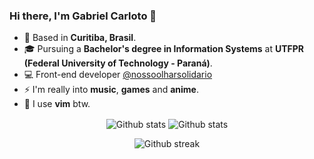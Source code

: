 ### Hi there, I'm Gabriel Carloto 👋

- 📍 Based in **Curitiba, Brasil**.
- 🎓 Pursuing a **Bachelor's degree in Information Systems** at **UTFPR (Federal University of Technology - Paraná)**.
- 💻 Front-end developer [@nossoolharsolidario](https://github.com/nossoolharsolidario)
- ⚡ I'm really into **music**, **games** and **anime**.
- 👀 I use **vim** btw.

<div align="center">
  <p>
    <img align="center" src="https://github-readme-stats.vercel.app/api?username=gabrielcarloto&show_icons=true&locale=en&hide_border=true&bg_color=303446&text_color=c6d0f5&icon_color=ca9ee6&title_color=81c8be" alt="Github stats" />
    <img align="center" src="https://github-readme-stats.vercel.app/api/top-langs/?username=gabrielcarloto&layout=compact&show_icons=true&locale=en&hide_border=true&bg_color=303446&text_color=c6d0f5&icon_color=ca9ee6&title_color=c6d0f5" alt="Github stats" />
    </p>
</div>

<div align="center">
<p>
<img src="https://github-readme-streak-stats.herokuapp.com?user=gabrielcarloto&hide_border=true&background=303446&sideNums=c6d0f5&sideLabels=c6d0f5&dates=c6d0f5&currStreakLabel=eebebe&currStreakNum=c6d0f5&ring=eebebe&fire=e78284" alt="Github streak" />
</p>
</div>
